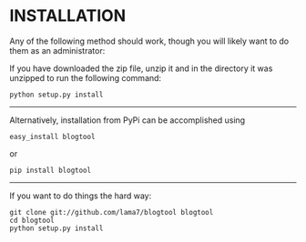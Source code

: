 INSTALLATION
============

Any of the following method should work, though you will likely want  to do them
as an administrator:

If you have downloaded the zip file, unzip it and in the directory it was
unzipped to run the following command:

    python setup.py install

---

Alternatively, installation from PyPi can be accomplished using 

    easy_install blogtool

or

    pip install blogtool

---

If you want to do things the hard way:

    git clone git://github.com/lama7/blogtool blogtool
    cd blogtool
    python setup.py install
